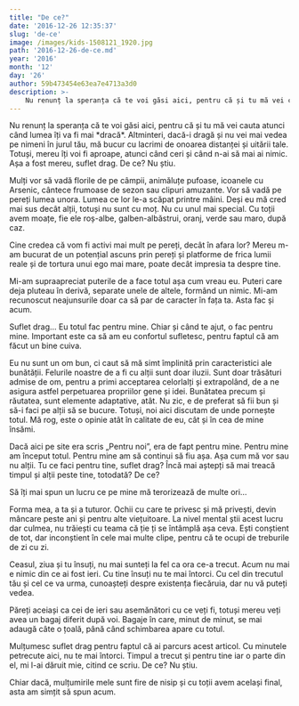 ```yaml
---
title: "De ce?"
date: '2016-12-26 12:35:37'
slug: 'de-ce'
image: /images/kids-1508121_1920.jpg
path: '2016-12-26-de-ce.md'
year: '2016'
month: '12'
day: '26'
author: 59b473454e63ea7e4713a3d0
description: >-
    Nu renunț la speranța că te voi găsi aici, pentru că și tu mă vei cauta atunci când lumea îți va fi mai *dracă*. Altminteri, dacă-i dragă și nu vei mai vedea pe nimeni în jurul tău, mă bucur cu lacrim
---
```

<div class="kg-card-markdown"><p>Nu renunț la speranța că te voi găsi aici, pentru că și tu mă vei cauta atunci când lumea îți va fi mai *dracă*. Altminteri, dacă-i dragă și nu vei mai vedea pe nimeni în jurul tău, mă bucur cu lacrimi de onoarea distanței și uitării tale. Totuși, mereu îți voi fi aproape, atunci când ceri și când n-ai să mai ai nimic. Așa a fost mereu, suflet drag. De ce? Nu știu.</p>
<p dir="ltr">Mulți vor să vadă florile de pe câmpii, animăluțe pufoase, icoanele cu Arsenic, cântece frumoase de sezon sau clipuri amuzante. Vor să vadă pe pereți lumea unora. Lumea ce lor le-a scăpat printre mâini. Deși eu mă cred mai sus decât alții, totuși nu sunt cu moț. Nu cu unul mai special. Cu toții avem moațe, fie ele roș-albe, galben-albăstrui, oranj, verde sau maro, după caz.</p>
<p dir="ltr">Cine credea că vom fi activi mai mult pe pereți, decât în afara lor?  Mereu m-am bucurat de un potențial ascuns prin pereți și platforme de frica lumii reale și de tortura unui ego mai mare, poate decât impresia ta despre tine.   </p>
<p dir="ltr">Mi-am supraapreciat puterile de a face totul așa cum vreau eu. Puteri care deja pluteau în derivă, separate unele de altele, formând un nimic. Mi-am recunoscut neajunsurile doar ca să par de caracter în fața ta. Asta fac și acum.  </p>
<p dir="ltr">Suflet drag… Eu totul fac pentru mine. Chiar și când te ajut, o fac pentru mine. Important este ca să am eu confortul sufletesc, pentru faptul că am făcut un bine cuiva.  </p>
<p dir="ltr">Eu nu sunt un om bun, ci caut să mă simt împlinită prin caracteristici ale bunătății. Felurile noastre de a fi cu alții sunt doar iluzii. Sunt doar trăsături admise de om, pentru a primi acceptarea celorlalți și extrapolând, de a ne asigura astfel perpetuarea propriilor gene și idei. Bunătatea precum și răutatea, sunt elemente adaptative, atât. Nu zic, e de preferat să fii bun și să-i faci pe alții să se bucure. Totuși, noi aici discutam de unde pornește totul. Mă rog, este o opinie atât în calitate de eu, cât și în cea de mine însămi.</p>
<p dir="ltr">Dacă aici pe site era scris „Pentru noi”, era de fapt pentru mine. Pentru mine am început totul. Pentru mine am să continui să fiu așa. Așa cum mă vor sau nu alții. Tu ce faci pentru tine, suflet drag? Încă mai aștepți să mai treacă timpul și alții peste tine, totodată? De ce? </p>
<p dir="ltr">Să îți mai spun un lucru ce pe mine mă terorizează de multe ori…</p>
<p dir="ltr">Forma mea, a ta și a tuturor. Ochii cu care te privesc și mă privești, devin mâncare peste ani și pentru alte viețuitoare. La nivel mental știi acest lucru dar culmea, nu trăiești cu teama că ție ți se întâmplă așa ceva. Ești conștient de tot, dar inconștient în cele mai multe clipe, pentru că te ocupi de treburile de zi cu zi.</p>
<p dir="ltr">Ceasul, ziua și tu însuți, nu mai sunteți la fel ca ora ce-a trecut. Acum nu mai e nimic din ce ai fost ieri. Cu tine însuți nu te mai întorci. Cu cel din trecutul tău și cel ce va urma, cunoașteți despre existența fiecăruia, dar nu vă puteți vedea.</p>
<p dir="ltr">Păreți aceiași ca cei de ieri sau asemănători cu ce veți fi, totuși mereu veți avea un bagaj diferit după voi. Bagaje în care, minut de minut, se mai adaugă câte o țoală, până când schimbarea apare cu totul.</p>
<p>Mulțumesc suflet drag pentru faptul că ai parcurs acest articol. Cu minutele petrecute aici, nu te mai întorci. Timpul a trecut și pentru tine iar o parte din el, mi l-ai dăruit mie, citind ce scriu. De ce? Nu știu.</p>
<p>Chiar dacă, mulțumirile mele sunt fire de nisip și cu toții avem același final, asta am simțit să spun acum.</p>
</div>
    